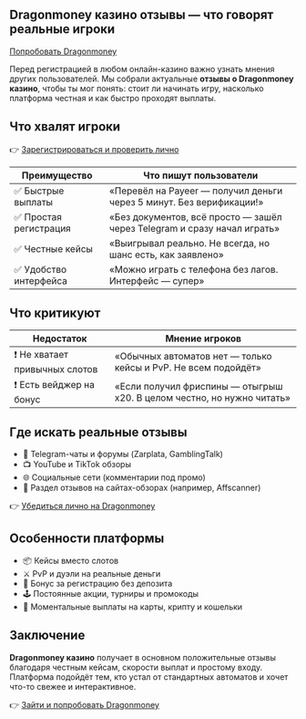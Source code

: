 ## Dragonmoney казино отзывы — что говорят реальные игроки  
[Попробовать Dragonmoney](https://drg.so/ff0b01f78)

Перед регистрацией в любом онлайн-казино важно узнать мнения других пользователей. Мы собрали актуальные **отзывы о Dragonmoney казино**, чтобы ты мог понять: стоит ли начинать игру, насколько платформа честная и как быстро проходят выплаты.

## Что хвалят игроки

👉 [Зарегистрироваться и проверить лично](https://drg.so/ff0b01f78)

| Преимущество            | Что пишут пользователи                                                   |
|--------------------------|-------------------------------------------------------------------------|
| ✅ Быстрые выплаты        | «Перевёл на Payeer — получил деньги через 5 минут. Без верификации!»     |
| ✅ Простая регистрация    | «Без документов, всё просто — зашёл через Telegram и сразу начал играть» |
| ✅ Честные кейсы          | «Выигрывал реально. Не всегда, но шанс есть, как заявлено»              |
| ✅ Удобство интерфейса    | «Можно играть с телефона без лагов. Интерфейс — супер»                  |

## Что критикуют

| Недостаток              | Мнение игроков                                                         |
|--------------------------|------------------------------------------------------------------------|
| ❗ Не хватает привычных слотов | «Обычных автоматов нет — только кейсы и PvP. Не всем подойдёт»         |
| ❗ Есть вейджер на бонус | «Если получил фриспины — отыгрыш x20. В целом честно, но нужно читать» |

## Где искать реальные отзывы

- 💬 Telegram-чаты и форумы (Zarplata, GamblingTalk)  
- 📺 YouTube и TikTok обзоры  
- 🌐 Социальные сети (комментарии под промо)  
- 🧾 Раздел отзывов на сайтах-обзорах (например, Affscanner)

👉 [Убедиться лично на Dragonmoney](https://drg.so/ff0b01f78)

## Особенности платформы

- 📦 Кейсы вместо слотов  
- ⚔️ PvP и дуэли на реальные деньги  
- 🎁 Бонус за регистрацию без депозита  
- 🕹 Постоянные акции, турниры и промокоды  
- 💸 Моментальные выплаты на карты, крипту и кошельки

## Заключение

**Dragonmoney казино** получает в основном положительные отзывы благодаря честным кейсам, скорости выплат и простому входу. Платформа подойдёт тем, кто устал от стандартных автоматов и хочет что-то свежее и интерактивное.

👉 [Зайти и попробовать Dragonmoney](https://drg.so/ff0b01f78)
